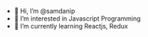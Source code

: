 - 👋 Hi, I’m @samdanip
- 👀 I’m interested in Javascript Programming
- 🌱 I’m currently learning Reactjs, Redux

<!---
samdanip/samdanip is a ✨ special ✨ repository because its `README.md` (this file) appears on your GitHub profile.
You can click the Preview link to take a look at your changes.
--->
